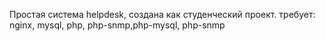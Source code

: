 Простая система helpdesk, создана как студенческий проект.
требует: nginx, mysql, php, php-snmp,php-mysql, php-snmp
